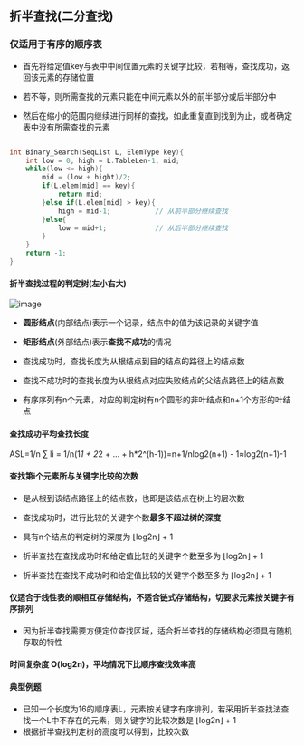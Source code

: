 ## 折半查找(二分查找)

### 仅适用于有序的顺序表

- 首先将给定值key与表中中间位置元素的关键字比较，若相等，查找成功，返回该元素的存储位置

- 若不等，则所需查找的元素只能在中间元素以外的前半部分或后半部分中

- 然后在缩小的范围内继续进行同样的查找，如此重复直到找到为止，或者确定表中没有所需查找的元素

```cpp

int Binary_Search(SeqList L, ElemType key){
	int low = 0, high = L.TableLen-1, mid;
	while(low <= high){
		mid = (low + hight)/2;
		if(L.elem[mid] == key){
			return mid;
		}else if(L.elem[mid] > key){
			high = mid-1;			// 从前半部分继续查找
		}else{
			low = mid+1;			// 从后半部分继续查找
		}
	}
	return -1;
}

```

#### 折半查找过程的判定树(左小右大)

![image](https://github.com/YC-L/Postgraduate-examination/blob/DataStructure/imgs/Half-interval-search.png)

- **圆形结点**(内部结点)表示一个记录，结点中的值为该记录的关键字值

- **矩形结点**(外部结点)表示**查找不成功**的情况

- 查找成功时，查找长度为从根结点到目的结点的路径上的结点数

- 查找不成功时的查找长度为从根结点对应失败结点的父结点路径上的结点数

- 有序序列有n个元素，对应的判定树有n个圆形的非叶结点和n+1个方形的叶结点

#### 查找成功平均查找长度

ASL=1/n ∑ li = 1/n(1*1 + 2*2 + ... + h*2^(h-1))=n+1/nlog2(n+1) - 1≈log2(n+1)-1

#### 查找第i个元素所与关键字比较的次数

- 是从根到该结点路径上的结点数，也即是该结点在树上的层次数

- 查找成功时，进行比较的关键字个数**最多不超过树的深度**

- 具有n个结点的判定树的深度为 ⌊log2n⌋ + 1

- 折半查找在查找成功时和给定值比较的关键字个数至多为 ⌊log2n⌋ + 1

- 折半查找在查找不成功时和给定值比较的关键字个数至多为 ⌊log2n⌋ + 1

#### 仅适合于线性表的顺相互存储结构，不适合链式存储结构，切要求元素按关键字有序排列

- 因为折半查找需要方便定位查找区域，适合折半查找的存储结构必须具有随机存取的特性

#### 时间复杂度 O(log2n)，平均情况下比顺序查找效率高

#### 典型例题

- 已知一个长度为16的顺序表L，元素按关键字有序排列，若采用折半查找法查找一个L中不存在的元素，则关键字的比较次数是 ⌊log2n⌋ + 1
- 根据折半查找判定树的高度可以得到，比较次数








